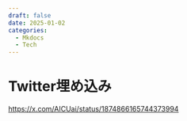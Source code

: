 ```yaml
---
draft: false 
date: 2025-01-02
categories:
  - Mkdocs
  - Tech
---
```

# Twitter埋め込み

<https://x.com/AICUai/status/1874866165744373994>


<script async src="https://js.stripe.com/v3/pricing-table.js"></script>
<stripe-pricing-table pricing-table-id="prctbl_1QZ4jaA0CWqDdserYl39GCUi"
publishable-key="pk_live_51QWHCnA0CWqDdser2ZL8uJiRHl1mQvy3U4TNsaKvSdN2ol1TbcD1Oigb0OUFRaeKZ5bzOgFA1s813rafr6aZhpiw00FV5OlnMl">
</stripe-pricing-table>

